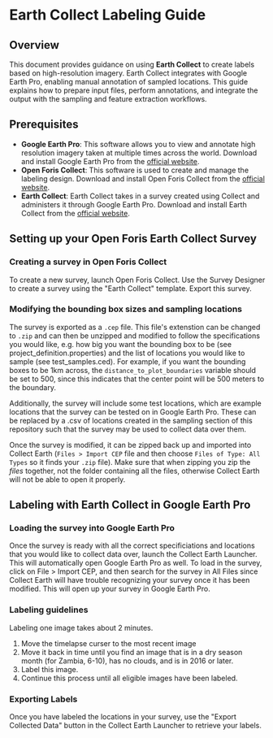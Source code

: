 # Earth Collect Labeling Guide

## Overview
This document provides guidance on using **Earth Collect** to create labels based on high-resolution imagery. Earth Collect integrates with Google Earth Pro, enabling manual annotation of sampled locations. This guide explains how to prepare input files, perform annotations, and integrate the output with the sampling and feature extraction workflows.

## Prerequisites
- **Google Earth Pro**: This software allows you to view and annotate high resolution imagery taken at multiple times across the world. Download and install Google Earth Pro from the [official website](https://www.google.com/earth/about/versions/).
- **Open Foris Collect**: This software is used to create and manage the labeling design. Download and install Open Foris Collect from the [official website](https://openforis.org/solutions/collect/).
- **Earth Collect**: Earth Collect takes in a survey created using Collect and administers it through Google Earth Pro. Download and install Earth Collect from the [official website](https://openforis.org/solutions/collect-earth/).

## Setting up your Open Foris Earth Collect Survey

### Creating a survey in Open Foris Collect
To create a new survey, launch Open Foris Collect. Use the Survey Designer to create a survey using the "Earth Collect" template. Export this survey.

### Modifying the bounding box sizes and sampling locations
The survey is exported as a `.cep` file. This file's extenstion can be changed to `.zip` and can then be unzipped and modified to follow the specifications you would like, e.g. how big you want the bounding box to be (see project_definition.properties) and the list of locations you would like to sample (see test_samples.ced). For example, if you want the bounding boxes to be 1km across, the `distance_to_plot_boundaries` variable should be set to 500, since this indicates that the center point will be 500 meters to the boundary. 

Additionally, the survey will include some test locations, which are example locations that the survey can be tested on in Google Earth Pro. These can be replaced by a .csv of locations created in the sampling section of this repository such that the survey may be used to collect data over them. 

Once the survey is modified, it can be zipped back up and imported into Collect Earth (`Files > Import CEP` file and then choose `Files of Type: All Types` so it finds your `.zip` file). Make sure that when zipping you zip the *files* together, not the folder containing all the files, otherwise Collect Earth will not be able to open it properly. 

## Labeling with Earth Collect in Google Earth Pro

### Loading the survey into Google Earth Pro
Once the survey is ready with all the correct specificiations and locations that you would like to collect data over, launch the Collect Earth Launcher. This will automatically open Google Earth Pro as well. To load in the survey, click on File > Import CEP, and then search for the survey in All Files since Collect Earth will have trouble recognizing your survey once it has been modified. This will open up your survey in Google Earth Pro. 

### Labeling guidelines
Labeling one image takes about 2 minutes. 

1. Move the timelapse curser to the most recent image
2. Move it back in time until you find an image that is in a dry season month (for Zambia, 6-10), has no clouds, and is in 2016 or later. 
3. Label this image. 
4. Continue this process until all eligible images have been labeled.

### Exporting Labels
Once you have labeled the locations in your survey, use the "Export Collected Data" button in the Collect Earth Launcher to retrieve your labels. 
